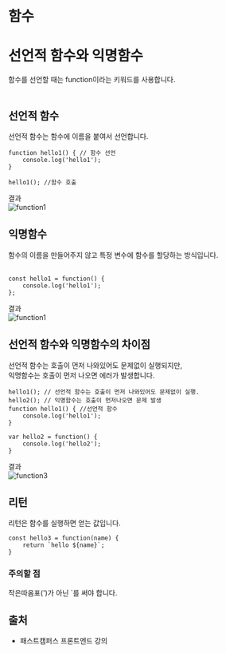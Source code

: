 # 함수

# 선언적 함수와 익명함수
함수를 선언할 때는 function이라는 키워드를 사용합니다.<br><br>

## 선언적 함수
선언적 함수는 함수에 이름을 붙여서 선언합니다.<br>
```
function hello1() { // 함수 선언
    console.log('hello1');
}

hello1(); //함수 호출
```
결과<br>
![function1](https://user-images.githubusercontent.com/56298540/182019797-18e22be2-0b8b-4963-a122-8adfb8f7d885.PNG)
## 익명함수
함수의 이름을 만들어주지 않고 특정 변수에 함수를 할당하는 방식입니다.<br><br>
```
const hello1 = function() {
    console.log('hello1');
};
```
결과<br>
![function1](https://user-images.githubusercontent.com/56298540/182019797-18e22be2-0b8b-4963-a122-8adfb8f7d885.PNG)

## 선언적 함수와 익명함수의 차이점
선언적 함수는 호출이 먼저 나와있어도 문제없이 실행되지만,<br>
익명함수는 호출이 먼저 나오면 에러가 발생합니다.<br>
```
hello1(); // 선언적 함수는 호출이 먼저 나와있어도 문제없이 실행.
hello2(); // 익명함수는 호출이 먼저나오면 문제 발생
function hello1() { //선언적 함수
    console.log('hello1');
}

var hello2 = function() {
    console.log('hello2');
}
```
결과<br>
![function3](https://user-images.githubusercontent.com/56298540/182019952-beeb8889-0e9b-459f-a61c-b566579249c5.PNG)

## 리턴
리턴은 함수를 실행하면 얻는 값입니다.<br>
```
const hello3 = function(name) { 
    return `hello ${name}`;
}
```
### 주의할 점
작은따옴표(')가 아닌 `를 써야 합니다.

## 

## 출처
* 패스트캠퍼스 프론트엔드 강의